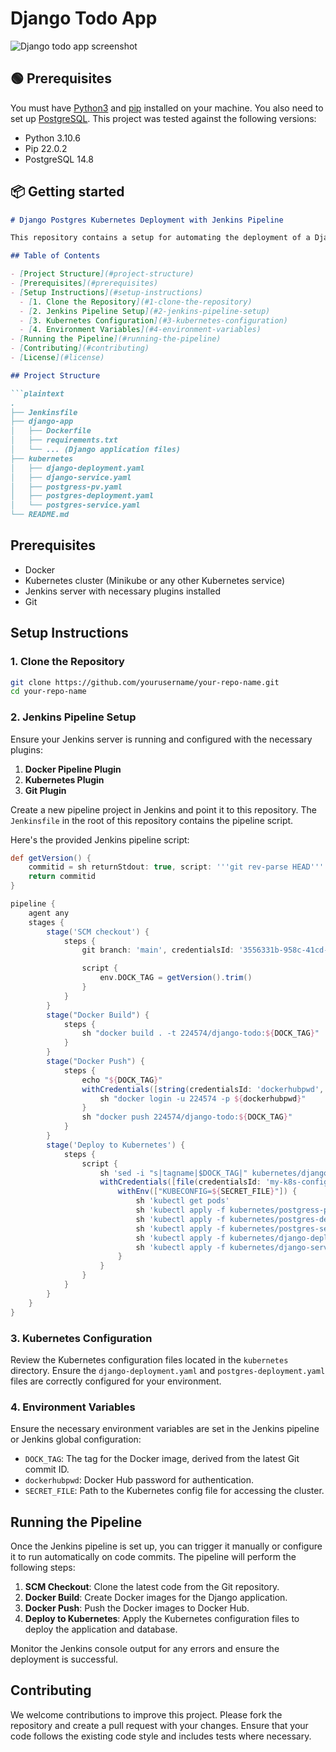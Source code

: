 # Django Todo App

<!---**Tutorial**: [Deploying Django Apps with Docker: A Step-by-Step Guide](https://betterstack.com/community/guides/scaling-python/dockerize-django/) -->

![Django todo app screenshot](screenshot.png)

## 🟢 Prerequisites

You must have [Python3](https://www.python.org/downloads/) and [pip](https://pypi.org/project/pip/) installed on your machine. You also need to set up [PostgreSQL](https://www.postgresql.org/download/). This project was tested against the following versions:

- Python 3.10.6
- Pip 22.0.2
- PostgreSQL 14.8

## 📦 Getting started


```markdown
# Django Postgres Kubernetes Deployment with Jenkins Pipeline

This repository contains a setup for automating the deployment of a Django application with a PostgreSQL database to a Kubernetes cluster using a Jenkins pipeline.

## Table of Contents

- [Project Structure](#project-structure)
- [Prerequisites](#prerequisites)
- [Setup Instructions](#setup-instructions)
  - [1. Clone the Repository](#1-clone-the-repository)
  - [2. Jenkins Pipeline Setup](#2-jenkins-pipeline-setup)
  - [3. Kubernetes Configuration](#3-kubernetes-configuration)
  - [4. Environment Variables](#4-environment-variables)
- [Running the Pipeline](#running-the-pipeline)
- [Contributing](#contributing)
- [License](#license)

## Project Structure

```plaintext
.
├── Jenkinsfile
├── django-app
│   ├── Dockerfile
│   ├── requirements.txt
│   └── ... (Django application files)
├── kubernetes
│   ├── django-deployment.yaml
│   ├── django-service.yaml
│   ├── postgress-pv.yaml
│   ├── postgres-deployment.yaml
│   └── postgres-service.yaml
└── README.md
```

## Prerequisites

- Docker
- Kubernetes cluster (Minikube or any other Kubernetes service)
- Jenkins server with necessary plugins installed
- Git

## Setup Instructions

### 1. Clone the Repository

```bash
git clone https://github.com/yourusername/your-repo-name.git
cd your-repo-name
```

### 2. Jenkins Pipeline Setup

Ensure your Jenkins server is running and configured with the necessary plugins:

1. **Docker Pipeline Plugin**
2. **Kubernetes Plugin**
3. **Git Plugin**

Create a new pipeline project in Jenkins and point it to this repository. The `Jenkinsfile` in the root of this repository contains the pipeline script.

Here's the provided Jenkins pipeline script:

```groovy
def getVersion() {
    commitid = sh returnStdout: true, script: '''git rev-parse HEAD'''
    return commitid
}

pipeline {
    agent any
    stages {
        stage('SCM checkout') {
            steps {
                git branch: 'main', credentialsId: '3556331b-958c-41cd-b636-918833670bc2', url: 'https://github.com/abhilashkb/django-todo-app-cicd' 

                script {
                    env.DOCK_TAG = getVersion().trim()
                }
            }
        }
        stage("Docker Build") {
            steps {
                sh "docker build . -t 224574/django-todo:${DOCK_TAG}"
            }
        }
        stage("Docker Push") {
            steps {
                echo "${DOCK_TAG}"
                withCredentials([string(credentialsId: 'dockerhubpwd', variable: 'dockerhubpwd')]) {
                    sh "docker login -u 224574 -p ${dockerhubpwd}"
                }
                sh "docker push 224574/django-todo:${DOCK_TAG}"
            }
        }
        stage('Deploy to Kubernetes') {
            steps {
                script {
                    sh 'sed -i "s|tagname|$DOCK_TAG|" kubernetes/django-deployment.yaml'
                    withCredentials([file(credentialsId: 'my-k8s-config', variable: 'SECRET_FILE')]) {
                        withEnv(["KUBECONFIG=${SECRET_FILE}"]) {
                            sh 'kubectl get pods'
                            sh 'kubectl apply -f kubernetes/postgress-pv.yaml'
                            sh 'kubectl apply -f kubernetes/postgres-deployment.yaml'
                            sh 'kubectl apply -f kubernetes/postgres-service.yaml'
                            sh 'kubectl apply -f kubernetes/django-deployment.yaml'
                            sh 'kubectl apply -f kubernetes/django-service.yaml'
                        }
                    }
                }
            }
        }
    }
}
```

### 3. Kubernetes Configuration

Review the Kubernetes configuration files located in the `kubernetes` directory. Ensure the `django-deployment.yaml` and `postgres-deployment.yaml` files are correctly configured for your environment.

### 4. Environment Variables

Ensure the necessary environment variables are set in the Jenkins pipeline or Jenkins global configuration:

- `DOCK_TAG`: The tag for the Docker image, derived from the latest Git commit ID.
- `dockerhubpwd`: Docker Hub password for authentication.
- `SECRET_FILE`: Path to the Kubernetes config file for accessing the cluster.

## Running the Pipeline

Once the Jenkins pipeline is set up, you can trigger it manually or configure it to run automatically on code commits. The pipeline will perform the following steps:

1. **SCM Checkout**: Clone the latest code from the Git repository.
2. **Docker Build**: Create Docker images for the Django application.
3. **Docker Push**: Push the Docker images to Docker Hub.
4. **Deploy to Kubernetes**: Apply the Kubernetes configuration files to deploy the application and database.

Monitor the Jenkins console output for any errors and ensure the deployment is successful.

## Contributing

We welcome contributions to improve this project. Please fork the repository and create a pull request with your changes. Ensure that your code follows the existing code style and includes tests where necessary.


